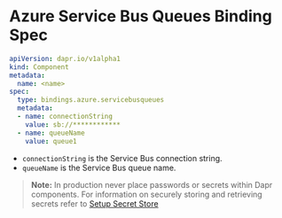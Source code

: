 # Azure Service Bus Queues Binding Spec

```yml
apiVersion: dapr.io/v1alpha1
kind: Component
metadata:
  name: <name>
spec:
  type: bindings.azure.servicebusqueues
  metadata:
  - name: connectionString
    value: sb://************
  - name: queueName
    value: queue1
```

- `connectionString` is the Service Bus connection string.
- `queueName` is the Service Bus queue name.

> **Note:** In production never place passwords or secrets within Dapr components. For information on securely storing and retrieving secrets refer to [Setup Secret Store](../../../howto/setup-secret-store)